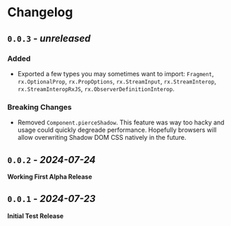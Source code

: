 Changelog
======================================================================

`0.0.3` - _unreleased_
----------------------------------------------------------------------

### Added

- Exported a few types you may sometimes want to import: `Fragment`, `rx.OptionalProp`,
  `rx.PropOptions`, `rx.StreamInput`, `rx.StreamInterop`, `rx.StreamInteropRxJS`,
  `rx.ObserverDefinitionInterop`.

### Breaking Changes

- Removed `Component.pierceShadow`. This feature was way too hacky and usage could quickly
  degreade performance. Hopefully browsers will allow overwriting Shadow DOM CSS natively
  in the future.

`0.0.2` - _2024-07-24_
----------------------------------------------------------------------
**Working First Alpha Release**

`0.0.1` - _2024-07-23_
----------------------------------------------------------------------
**Initial Test Release**
